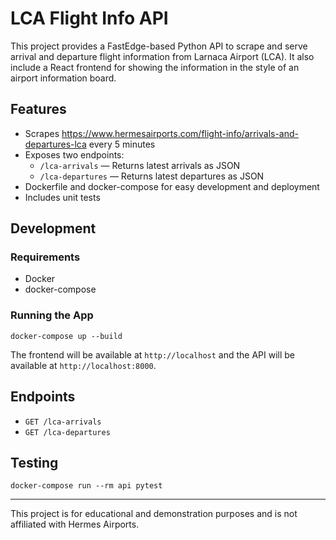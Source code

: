 # LCA Flight Info API

This project provides a FastEdge-based Python API to scrape and serve arrival and departure flight information from Larnaca Airport (LCA). It also include a React frontend for showing the information in the style of an airport information board.

## Features
- Scrapes https://www.hermesairports.com/flight-info/arrivals-and-departures-lca every 5 minutes
- Exposes two endpoints:
  - `/lca-arrivals` — Returns latest arrivals as JSON
  - `/lca-departures` — Returns latest departures as JSON
- Dockerfile and docker-compose for easy development and deployment
- Includes unit tests

## Development

### Requirements
- Docker
- docker-compose

### Running the App

```
docker-compose up --build
```

The frontend will be available at `http://localhost` and the API will be available at `http://localhost:8000`.

## Endpoints
- `GET /lca-arrivals`
- `GET /lca-departures`

## Testing

```
docker-compose run --rm api pytest
```

---

This project is for educational and demonstration purposes and is not affiliated with Hermes Airports.

